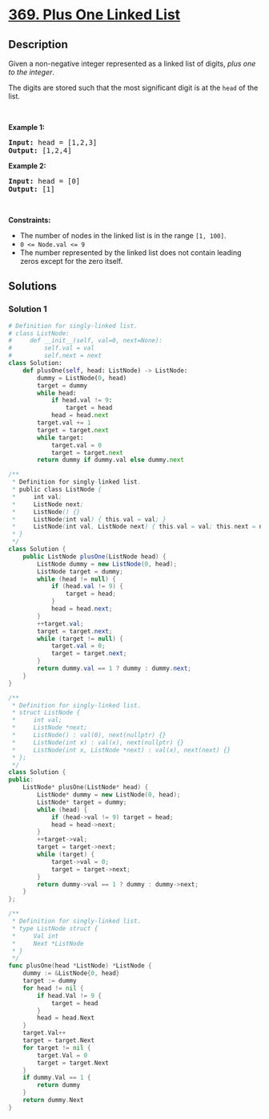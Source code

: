 # [369. Plus One Linked List](https://leetcode.com/problems/plus-one-linked-list)


## Description

<p>Given a non-negative integer represented as a linked list of digits, <em>plus one to the integer</em>.</p>

<p>The digits are stored such that the most significant digit is at the <code>head</code> of the list.</p>

<p>&nbsp;</p>
<p><strong class="example">Example 1:</strong></p>
<pre><strong>Input:</strong> head = [1,2,3]
<strong>Output:</strong> [1,2,4]
</pre><p><strong class="example">Example 2:</strong></p>
<pre><strong>Input:</strong> head = [0]
<strong>Output:</strong> [1]
</pre>
<p>&nbsp;</p>
<p><strong>Constraints:</strong></p>

<ul>
	<li>The number of nodes in the linked list is in the range <code>[1, 100]</code>.</li>
	<li><code>0 &lt;= Node.val &lt;= 9</code></li>
	<li>The number represented by the linked list does not contain leading zeros except for the zero itself.&nbsp;</li>
</ul>

## Solutions

### Solution 1

<!-- tabs:start -->

```python
# Definition for singly-linked list.
# class ListNode:
#     def __init__(self, val=0, next=None):
#         self.val = val
#         self.next = next
class Solution:
    def plusOne(self, head: ListNode) -> ListNode:
        dummy = ListNode(0, head)
        target = dummy
        while head:
            if head.val != 9:
                target = head
            head = head.next
        target.val += 1
        target = target.next
        while target:
            target.val = 0
            target = target.next
        return dummy if dummy.val else dummy.next
```

```java
/**
 * Definition for singly-linked list.
 * public class ListNode {
 *     int val;
 *     ListNode next;
 *     ListNode() {}
 *     ListNode(int val) { this.val = val; }
 *     ListNode(int val, ListNode next) { this.val = val; this.next = next; }
 * }
 */
class Solution {
    public ListNode plusOne(ListNode head) {
        ListNode dummy = new ListNode(0, head);
        ListNode target = dummy;
        while (head != null) {
            if (head.val != 9) {
                target = head;
            }
            head = head.next;
        }
        ++target.val;
        target = target.next;
        while (target != null) {
            target.val = 0;
            target = target.next;
        }
        return dummy.val == 1 ? dummy : dummy.next;
    }
}
```

```cpp
/**
 * Definition for singly-linked list.
 * struct ListNode {
 *     int val;
 *     ListNode *next;
 *     ListNode() : val(0), next(nullptr) {}
 *     ListNode(int x) : val(x), next(nullptr) {}
 *     ListNode(int x, ListNode *next) : val(x), next(next) {}
 * };
 */
class Solution {
public:
    ListNode* plusOne(ListNode* head) {
        ListNode* dummy = new ListNode(0, head);
        ListNode* target = dummy;
        while (head) {
            if (head->val != 9) target = head;
            head = head->next;
        }
        ++target->val;
        target = target->next;
        while (target) {
            target->val = 0;
            target = target->next;
        }
        return dummy->val == 1 ? dummy : dummy->next;
    }
};
```

```go
/**
 * Definition for singly-linked list.
 * type ListNode struct {
 *     Val int
 *     Next *ListNode
 * }
 */
func plusOne(head *ListNode) *ListNode {
	dummy := &ListNode{0, head}
	target := dummy
	for head != nil {
		if head.Val != 9 {
			target = head
		}
		head = head.Next
	}
	target.Val++
	target = target.Next
	for target != nil {
		target.Val = 0
		target = target.Next
	}
	if dummy.Val == 1 {
		return dummy
	}
	return dummy.Next
}
```

<!-- tabs:end -->

<!-- end -->
